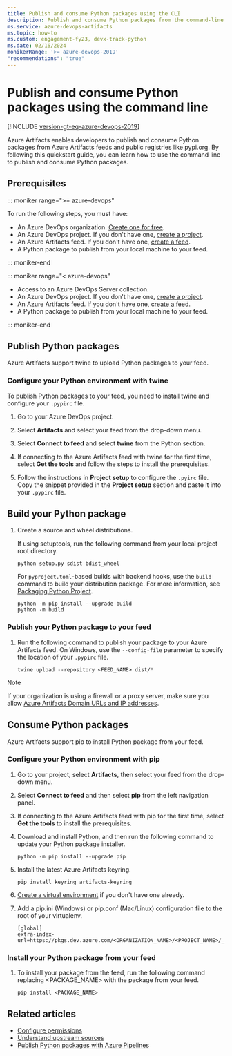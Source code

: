 ```yaml
---
title: Publish and consume Python packages using the CLI
description: Publish and consume Python packages from the command-line interface.
ms.service: azure-devops-artifacts
ms.topic: how-to
ms.custom: engagement-fy23, devx-track-python
ms.date: 02/16/2024
monikerRange: '>= azure-devops-2019'
"recommendations": "true"
---
```


# Publish and consume Python packages using the command line

[!INCLUDE [version-gt-eq-azure-devops-2019](../../includes/version-gt-eq-2019.md)]

Azure Artifacts enables developers to publish and consume Python packages from Azure Artifacts feeds and public registries like pypi.org. By following this quickstart guide, you can learn how to use the command line to publish and consume Python packages.

## Prerequisites

::: moniker range=">= azure-devops"

To run the following steps, you must have:

- An Azure DevOps organization. [Create one for free](../../pipelines/get-started/pipelines-sign-up.md).
- An Azure DevOps project. If you don't have one, [create a project](../../organizations/projects/create-project.md).
- An Azure Artifacts feed. If you don't have one, [create a feed](python-packages.md#create-a-feed).
- A Python package to publish from your local machine to your feed.
 
::: moniker-end

::: moniker range="< azure-devops"

- Access to an Azure DevOps Server collection.
- An Azure DevOps project. If you don't have one, [create a project](../../organizations/projects/create-project.md).
- An Azure Artifacts feed. If you don't have one, [create a feed](python-packages.md#create-a-feed).
- A Python package to publish from your local machine to your feed.

::: moniker-end

## Publish Python packages

Azure Artifacts support twine to upload Python packages to your feed. 

### Configure your Python environment with twine

To publish Python packages to your feed, you need to install twine and configure your `.pypirc` file.

1. Go to your Azure DevOps project.

1. Select **Artifacts** and select your feed from the drop-down menu.

1. Select **Connect to feed** and select **twine** from the Python section.

1. If connecting to the Azure Artifacts feed with twine for the first time, select **Get the tools** and follow the steps to install the prerequisites.
 
1. Follow the instructions in **Project setup** to configure the `.pyirc` file. Copy the snippet provided in the **Project setup** section and paste it into your `.pypirc` file.

## Build your Python package

1. Create a source and wheel distributions.  

    If using setuptools, run the following command from your local project root directory.

   ```Command
   python setup.py sdist bdist_wheel
   ```

    For `pyproject.toml`-based builds with backend hooks, use the `build` command to build your distribution package. For more information, see [Packaging Python Project](https://packaging.python.org/en/latest/tutorials/packaging-projects).

    ```Command
    python -m pip install --upgrade build
    python -m build
    ```   

### Publish your Python package to your feed

1. Run the following command to publish your package to your Azure Artifacts feed. On Windows, use the `--config-file` parameter to specify the location of your `.pypirc` file.

   ```
   twine upload --repository <FEED_NAME> dist/*
   ```

> [!NOTE]
> If your organization is using a firewall or a proxy server, make sure you allow [Azure Artifacts Domain URLs and IP addresses](../../organizations/security/allow-list-ip-url.md#azure-artifacts).

## Consume Python packages

Azure Artifacts support pip to install Python package from your feed.

### Configure your Python environment with pip

1. Go to your project, select **Artifacts**, then select your feed from the drop-down menu.

1. Select **Connect to feed** and then select **pip** from the left navigation panel.

1. If connecting to the Azure Artifacts feed with pip for the first time, select **Get the tools** to install the prerequisites.

1. Download and install Python, and then run the following command to update your Python package installer.

    ```Command
    python -m pip install --upgrade pip
    ```

1. Install the latest Azure Artifacts keyring.

    ```Command
    pip install keyring artifacts-keyring
    ```

1. [Create a virtual environment](https://docs.python.org/3/library/venv.html) if you don't have one already.

1. Add a pip.ini (Windows) or pip.conf (Mac/Linux) configuration file to the root of your virtualenv.

    ```Command
    [global]
    extra-index-url=https://pkgs.dev.azure.com/<ORGANIZATION_NAME>/<PROJECT_NAME>/_packaging/<FEED_NAME>/pypi/simple/
    ```

### Install your Python package from your feed

1. To install your package from the feed, run the following command replacing \<PACKAGE_NAME\> with the package from your feed.

   ```
   pip install <PACKAGE_NAME>
   ```

## Related articles

- [Configure permissions](../feeds/feed-permissions.md)
- [Understand upstream sources](../concepts/upstream-sources.md)
- [Publish Python packages with Azure Pipelines](../../pipelines/artifacts/pypi.md)
